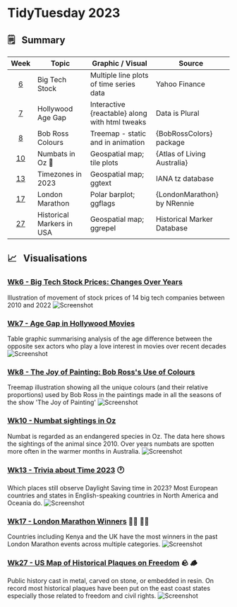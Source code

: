 # TidyTuesday 2023

## :spiral_notepad:	&nbsp; Summary 
| Week               | Topic                | Graphic / Visual                                | Source                     |
|:------------------:|----------------------|-------------------------------------------------|----------------------------|
| [6](20230207wk6)   | Big Tech Stock       | Multiple line plots of time series data         | Yahoo Finance              |
| [7](20230214wk7)   | Hollywood Age Gap    | Interactive {reactable} along with html tweaks  | Data is Plural             |
| [8](20230221wk8)   | Bob Ross Colours     | Treemap - static and in animation               | {BobRossColors} package    |
| [10](20230307wk10) | Numbats in Oz 🐀     | Geospatial map; tile plots                      | {Atlas of Living Australia}|
| [13](20230328wk13) | Timezones in 2023    | Geospatial map; ggtext                          | IANA tz database           |
| [17](20230425wk17) | London Marathon      | Polar barplot; ggflags                         | {LondonMarathon} by NRennie |
| [27](20230704wk27) | Historical Markers in USA | Geospatial map; ggrepel                    | Historical Marker Database |


## :chart_with_upwards_trend: &nbsp; Visualisations 

### **[Wk6 - Big Tech Stock Prices: Changes Over Years](20230207wk6)**
Illustration of movement of stock prices of 14 big tech companies between 2010 and 2022
![Screenshot](20230207wk6/tt20230207wk6_techstockprice.png)


### **[Wk7 - Age Gap in Hollywood Movies](20230214wk7)**
Table graphic summarising analysis of the age difference between the opposite sex actors who play a love interest in movies over recent decades
![Screenshot](20230214wk7/tt20230214wk7_hollywoodAge.png)


### **[Wk8 - The Joy of Painting: Bob Ross's Use of Colours](20230221wk8)**
Treemap illustration showing all the unique colours (and their relative proportions) used by Bob Ross in the paintings made in all the seasons of the show 'The Joy of Painting'
![Screenshot](20230221wk8/tt20230221wk8_BRcolor_uniq.png)


### **[Wk10 - Numbat sightings in Oz](20230307wk10)**
Numbat is regarded as an endangered species in Oz. The data here shows the sightings of the animal since 2010. Over years numbats are spotten more often in the warmer months in Australia.
![Screenshot](20230307wk10/tt20230307wk10_numbats.png)

### **[Wk13 - Trivia about Time 2023](20230328wk13)** :clock1:
Which places still observe Daylight Saving time in 2023? Most European countries and states in English-speaking countries in North America and Oceania do. 
![Screenshot](20230328wk13/tt20230329wk13_timezones.png)


### **[Wk17 - London Marathon Winners](20230425wk17)** :running_woman: :running_man:
Countries including Kenya and the UK have the most winners in the past London Marathon events across multiple categories.
![Screenshot](20230425wk17/tt20230425wk17_marathon.png)

### **[Wk27 - US Map of Historical Plaques on Freedom](20230704wk27)** :rock:	:wood:
Public history cast in metal, carved on stone, or embedded in resin. On record most historical plaques have been put on the east coast states especially those related to freedom and civil rights.
![Screenshot](20230704wk27/tt20230704wk27_hist_markers.png)
